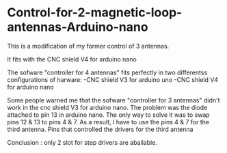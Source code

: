 # Control-for-2-magnetic-loop-antennas-Arduino-nano
This is a modification of my former control of 3 antennas. 

It fits with the CNC shield V4 for arduino nano


The sofware "controller for 4 antennas" fits perfectly in two differentss configurations of harware:
-CNC shield V3 for arduino uno
-CNC shield V4 for arduino nano


Some people warned me that the sofware "controller for 3 antennas" didn't work in the cnc shield V3 for arduino nano.
The problem was the diode attached to pin 13 in arduino nano. 
The only way to solve it was to swap pins 12 & 13 to pins 4 & 7.
As a result, I have to use the pins 4 & 7 for the third antenna. Pins that controlled the drivers for the third antenna



Conclusion : only 2 slot for step drivers are abailable.
